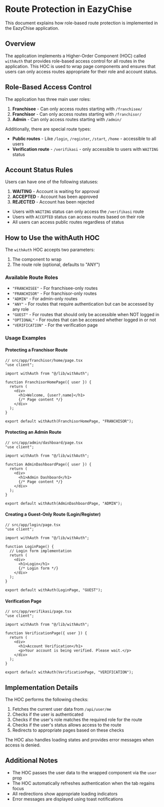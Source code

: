 # Route Protection in EazyChise

This document explains how role-based route protection is implemented in the EazyChise application.

## Overview

The application implements a Higher-Order Component (HOC) called `withAuth` that provides role-based access control for all routes in the application. This HOC is used to wrap page components and ensures that users can only access routes appropriate for their role and account status.

## Role-Based Access Control

The application has three main user roles:

1. **Franchisee** - Can only access routes starting with `/franchisee/`
2. **Franchisor** - Can only access routes starting with `/franchisor/`
3. **Admin** - Can only access routes starting with `/admin/`

Additionally, there are special route types:

- **Public routes** - Like `/login`, `/register`, `/start`, `/home` - accessible to all users
- **Verification route** - `/verifikasi` - only accessible to users with `WAITING` status

## Account Status Rules

Users can have one of the following statuses:

1. **WAITING** - Account is waiting for approval
2. **ACCEPTED** - Account has been approved
3. **REJECTED** - Account has been rejected

- Users with `WAITING` status can only access the `/verifikasi` route
- Users with `ACCEPTED` status can access routes based on their role
- All users can access public routes regardless of status

## How to Use the withAuth HOC

The `withAuth` HOC accepts two parameters:

1. The component to wrap
2. The route role (optional, defaults to "ANY")

### Available Route Roles

- `"FRANCHISEE"` - For franchisee-only routes
- `"FRANCHISOR"` - For franchisor-only routes
- `"ADMIN"` - For admin-only routes
- `"ANY"` - For routes that require authentication but can be accessed by any role
- `"GUEST"` - For routes that should only be accessible when NOT logged in
- `"OPTIONAL"` - For routes that can be accessed whether logged in or not
- `"VERIFICATION"` - For the verification page

### Usage Examples

#### Protecting a Franchisor Route

```tsx
// src/app/franchisor/home/page.tsx
"use client";

import withAuth from "@/lib/withAuth";

function FranchisorHomePage({ user }) {
  return (
    <div>
      <h1>Welcome, {user?.name}</h1>
      {/* Page content */}
    </div>
  );
}

export default withAuth(FranchisorHomePage, "FRANCHISOR");
```

#### Protecting an Admin Route

```tsx
// src/app/admin/dashboard/page.tsx
"use client";

import withAuth from "@/lib/withAuth";

function AdminDashboardPage({ user }) {
  return (
    <div>
      <h1>Admin Dashboard</h1>
      {/* Page content */}
    </div>
  );
}

export default withAuth(AdminDashboardPage, "ADMIN");
```

#### Creating a Guest-Only Route (Login/Register)

```tsx
// src/app/login/page.tsx
"use client";

import withAuth from "@/lib/withAuth";

function LoginPage() {
  // Login form implementation
  return (
    <div>
      <h1>Login</h1>
      {/* Login form */}
    </div>
  );
}

export default withAuth(LoginPage, "GUEST");
```

#### Verification Page

```tsx
// src/app/verifikasi/page.tsx
"use client";

import withAuth from "@/lib/withAuth";

function VerificationPage({ user }) {
  return (
    <div>
      <h1>Account Verification</h1>
      <p>Your account is being verified. Please wait.</p>
    </div>
  );
}

export default withAuth(VerificationPage, "VERIFICATION");
```

## Implementation Details

The HOC performs the following checks:

1. Fetches the current user data from `/api/user/me`
2. Checks if the user is authenticated
3. Checks if the user's role matches the required role for the route
4. Checks if the user's status allows access to the route
5. Redirects to appropriate pages based on these checks

The HOC also handles loading states and provides error messages when access is denied.

## Additional Notes

- The HOC passes the user data to the wrapped component via the `user` prop
- The HOC automatically refreshes authentication when the tab regains focus
- All redirections show appropriate loading indicators
- Error messages are displayed using toast notifications
